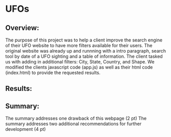 # UFOs
## Overview:
  The purpose of this project was to help a client improve the search engine of their UFO website to have more filters available for their users. The original website was already up and runnning with a intro paragraph, search tool by date of a UFO sighting and a table of information. The client tasked us with adding in additional filters: City, State, Country, and Shape. We modified the clients javascript code (app.js) as well as their html code (index.html) to provide the requested results. 
## Results:
###
## Summary:

The summary addresses one drawback of this webpage (2 pt)
The summary addresses two additional recommendations for further development (4 pt)
